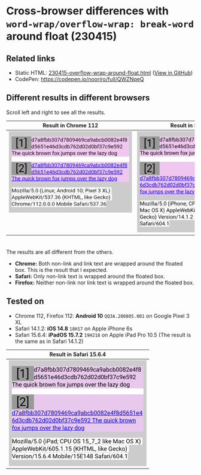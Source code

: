 # Cross-browser differences with `word-wrap/overflow-wrap: break-word` around float (230415)

## Related links

- Static HTML: [230415-overflow-wrap-around-float.html](https://nooriro.github.io/hello/230415-overflow-wrap-around-float/230415-overflow-wrap-around-float.html) \([View in GitHub](230415-overflow-wrap-around-float.html)\)
- CodePen: <https://codepen.io/nooriro/full/QWZNqeQ>

## Different results in different browsers

Scroll left and right to see all the results.

<table>
  <thead>
    <tr>
      <th>Result in Chrome 112</th>
      <th>Result in Safari 14.1.2</th>
      <th>Result in Firefox 112</th>
    </tr>
  </thead>
  <tbody align="center" valign="top">
    <tr>
      <td><img src="230415-overflow-wrap-around-float-android-chrome-112.png" alt="230415-overflow-wrap-around-float-android-chrome-112" width="368"></td>
      <td><img src="230415-overflow-wrap-around-float-ios-safari-14_1_2.png" alt="230415-overflow-wrap-around-float-ios-safari-14_1_2" width="368"></td>
      <td><img src="230415-overflow-wrap-around-float-android-firefox-112.png" alt="230415-overflow-wrap-around-float-android-firefox-112" width="368"></td>
    </tr>
  </tbody>
  <tfoot>
    <tr>
      <td>&emsp;&emsp;&emsp;&emsp;&emsp;&emsp;&emsp;&emsp;&emsp;&emsp;&emsp;&emsp;&emsp;&emsp;&emsp;&emsp;&emsp;&emsp;&emsp;&emsp;&emsp;&emsp;&emsp;&ensp;</td>
      <td>&emsp;&emsp;&emsp;&emsp;&emsp;&emsp;&emsp;&emsp;&emsp;&emsp;&emsp;&emsp;&emsp;&emsp;&emsp;&emsp;&emsp;&emsp;&emsp;&emsp;&emsp;&emsp;&emsp;&ensp;</td>
      <td>&emsp;&emsp;&emsp;&emsp;&emsp;&emsp;&emsp;&emsp;&emsp;&emsp;&emsp;&emsp;&emsp;&emsp;&emsp;&emsp;&emsp;&emsp;&emsp;&emsp;&emsp;&emsp;&emsp;&ensp;</td>
    </tr>
  </tfoot>
</table>

The results are all different from the others.

- **Chrome:** Both non-link and link text are wrapped around the floated box. This is the result that I expected.
- **Safari:** Only non-link text is wrapped around the floated box.
- **Firefox:** Neither non-link nor link text is wrapped around the floated box.

## Tested on

- Chrome 112, Firefox 112: **Android 10** `QQ3A.200805.001` on Google Pixel 3 XL
- Safari 14.1.2: **iOS 14.8** `18H17` on Apple iPhone 6s
- Safari 15.6.4: **iPadOS 15.7.2** `19H218` on Apple iPad Pro 10.5 (The result is the same as in Safari 14.1.2)

<table>
  <thead>
    <tr>
      <th>Result in Safari 15.6.4</th>
    </tr>
  </thead>
  <tbody align="center" valign="top">
    <tr>
      <td><img src="230415-overflow-wrap-around-float-ipados-safari-15_6_4-mobile.png" alt="230415-overflow-wrap-around-float-ipados-safari-15_6_4-mobile" width="368"></td>
    </tr>
  </tbody>
  <tfoot>
    <tr>
      <td>&emsp;&emsp;&emsp;&emsp;&emsp;&emsp;&emsp;&emsp;&emsp;&emsp;&emsp;&emsp;&emsp;&emsp;&emsp;&emsp;&emsp;&emsp;&emsp;&emsp;&emsp;&emsp;&emsp;&ensp;</td>
    </tr>
  </tfoot>
</table>
